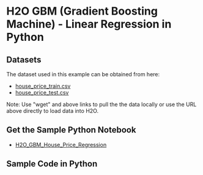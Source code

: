 # H2O GBM (Gradient Boosting Machine) - Linear Regression in Python #

## Datasets ##
The dataset used in this example can be obtained from here:
 - [house_price_train.csv](https://raw.githubusercontent.com/Avkash/mldl/master/data/house_price_train.csv)
 - [house_price_test.csv](https://raw.githubusercontent.com/Avkash/mldl/master/data/house_price_test.csv)

Note: Use "wget" and above links to pull the the data locally or use the URL above directly to load data into H2O.

## Get the Sample Python Notebook ##
  - [H2O_GBM_House_Price_Regression](https://github.com/Avkash/mldl/blob/master/notebook/h2o/H2O-GBM-House-Price-Regression.ipynb)
  

## Sample Code in Python ##
